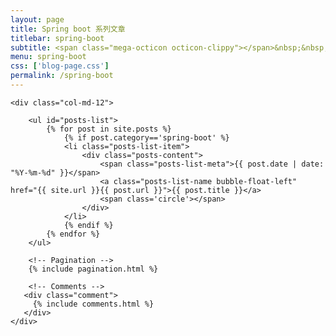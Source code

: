 ```yaml
---
layout: page
title: Spring boot 系列文章
titlebar: spring-boot
subtitle: <span class="mega-octicon octicon-clippy"></span>&nbsp;&nbsp; 猿java Spring boot 系列文章
menu: spring-boot
css: ['blog-page.css']
permalink: /spring-boot
---
```


<div class="row">

    <div class="col-md-12">

        <ul id="posts-list">
            {% for post in site.posts %}
                {% if post.category=='spring-boot' %}
                <li class="posts-list-item">
                    <div class="posts-content">
                        <span class="posts-list-meta">{{ post.date | date: "%Y-%m-%d" }}</span>
                        <a class="posts-list-name bubble-float-left" href="{{ site.url }}{{ post.url }}">{{ post.title }}</a>
                        <span class='circle'></span>
                    </div>
                </li>
                {% endif %}
            {% endfor %}
        </ul> 

        <!-- Pagination -->
        {% include pagination.html %}

        <!-- Comments -->
       <div class="comment">
         {% include comments.html %}
       </div>
    </div>

</div>
<script>
    $(document).ready(function(){

        // Enable bootstrap tooltip
        $("body").tooltip({ selector: '[data-toggle=tooltip]' });

    });
</script>